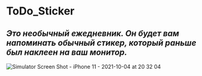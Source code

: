 # ToDo_Sticker
## _Это необычный ежедневник. Он будет вам напоминать обычный стикер, который раньше был наклеен на ваш монитор._


![Simulator Screen Shot - iPhone 11 - 2021-10-04 at 20 32 04](https://user-images.githubusercontent.com/45273279/135898080-2a09ef3e-43c7-44ad-a5c7-61475c620310.png)
